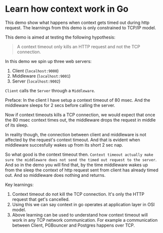 # Learn how context work in Go

This demo show what happens when context gets timed out during http request. The learnings from this demo is only constrained to TCP/IP model.

This demo is aimed at testing the following hypothesis:
> A context timeout only kills an HTTP request and not the TCP connection.

In this demo we spin up three web servers:
1. Client (`localhost:9000`)
2. Middleware (`localhost:9001`)
3. Server (`localhost:9002`)

`Client` calls the `Server` through a `Middleware`. 

Preface: In the client I have setup a context timeout of 80 msec. And the middleware sleeps for 2 secs before calling the server.

Now if context timeouts kills a TCP connection, we would expect that once the 80 msec context times out, the middleware drops the request in middle of its sleep.

In reality though, the connection between client and middleware is not affected by the request's context timeout. And that is evident when middleware succesfully wakes up from its short 2 sec nap.

So what good is the context timeout then. `Context timeout actually make sure the middleware does not send the timed out request to the server`. And so in the demo you will find that, by the time middleware wakes up from the sleep the context of http request sent from client has already timed out. And so middleware does nothing and returns.


Key learnings:
1. Context timeout do not kill the TCP connection. It's only the HTTP request that get's cancelled.
2. Using this we can say context in go operates at application layer in OSI model. 
3. Above learning can be used to understand how context timeout will work in any TCP network communication. For example a communication between Client, PGBouncer and Postgres happens over TCP. 
